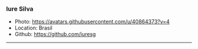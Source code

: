 ### Iure Silva
- Photo: https://avatars.githubusercontent.com/u/40864373?v=4
- Location: Brasil
- Github: https://github.com/iuresg
***
